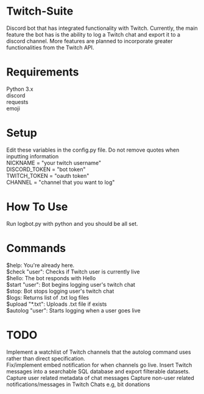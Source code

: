# Twitch-Suite
Discord bot that has integrated functionality with Twitch.  Currently, the main feature the bot has is the ability to log a Twitch chat and export it to a discord channel.  More features are planned to incorporate greater functionalities from the Twitch API.  
# Requirements
Python 3.x  
discord  
requests  
emoji  
# Setup
Edit these variables in the config.py file.  Do not remove quotes when inputting information  
NICKNAME = "your twitch username"  
DISCORD_TOKEN = "bot token"  
TWITCH_TOKEN = "oauth token"  
CHANNEL = "channel that you want to log"  
# How To Use
Run logbot.py with python and you should be all set.   
# Commands
$help:           You're already here.  
$check "user":   Checks if Twitch user is currently live         
$hello:          The bot responds with Hello  
$start "user":   Bot begins logging user's twitch chat  
$stop:           Bot stops logging user's twitch chat  
$logs:           Returns list of .txt log files  
$upload "*.txt": Uploads .txt file if exists  
$autolog "user": Starts logging when a user goes live

# TODO
Implement a watchlist of Twitch channels that the autolog command uses rather than direct specification.  
Fix/implement embed notification for when channels go live.
Insert Twitch messages into a searchable SQL database and export filterable datasets.
Capture user related metadata of chat messages
Capture non-user related notifications/messages in Twitch Chats e.g, bit donations
